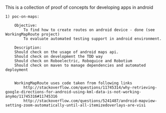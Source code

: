 This is a collection of proof of concepts for developing apps in android

	1) poc-on-maps:

		Objective:
			To find how to create routes on android device - done (see WorkingMapRoute project)
			To evaluate automated testing support in android environment. 	

		Description:
		Should check on the usage of android maps api. 
		Should check on development the TDD way
		Should check on Roboelectric, Roboguice and Robotium
		Should check on maven to manage dependencies and automated deployment


		WorkingMapRoute uses code taken from following links
			http://stackoverflow.com/questions/11745314/why-retrieving-google-directions-for-android-using-kml-data-is-not-working-anymo/11745316#11745316
			http://stackoverflow.com/questions/5241487/android-mapview-setting-zoom-automatically-until-all-itemizedoverlays-are-visi

